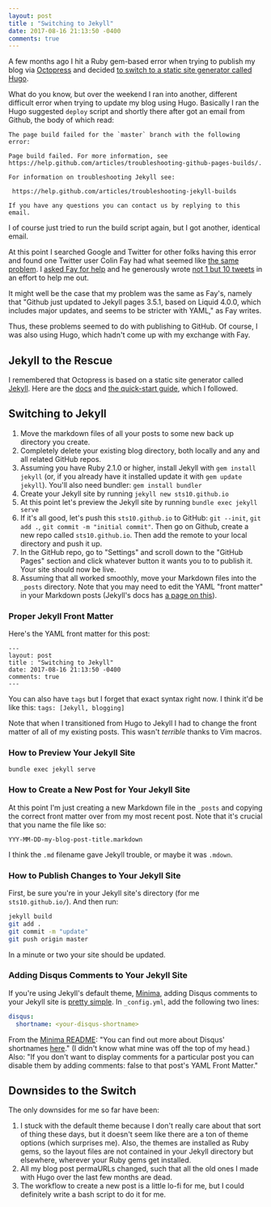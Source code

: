 ```yaml
---
layout: post
title : "Switching to Jekyll"
date: 2017-08-16 21:13:50 -0400
comments: true
---
```


A few months ago I hit a Ruby gem-based error when trying to publish my blog via [Octopress](https://github.com/octopress/octopress) and decided [to switch to a static site generator called Hugo](https://sts10.github.io/2017/03/30/moving-to-hugo.html).

What do you know, but over the weekend I ran into another, different difficult error when trying to update my blog using Hugo. Basically I ran the Hugo suggested `deploy` script and shortly there after got an email from Github, the body of which read:

```text
The page build failed for the `master` branch with the following error:

Page build failed. For more information, see https://help.github.com/articles/troubleshooting-github-pages-builds/.

For information on troubleshooting Jekyll see:

 https://help.github.com/articles/troubleshooting-jekyll-builds

If you have any questions you can contact us by replying to this email.
```
 
I of course just tried to run the build script again, but I got another, identical email. 

At this point I searched Google and Twitter for other folks having this error and found one Twitter user Colin Fay had what seemed like [the same problem](https://twitter.com/_ColinFay/status/895919932663365632). I [asked Fay for help](https://twitter.com/sts10/status/896588082878844928) and he generously wrote [not 1 but 10 tweets](https://twitter.com/_ColinFay/status/896643268779421697) in an effort to help me out. 

It might well be the case that my problem was the same as Fay's, namely that "Github just updated to Jekyll pages 3.5.1, based on Liquid 4.0.0, which includes major updates, and seems to be stricter with YAML," as Fay writes. 

Thus, these problems seemed to do with publishing to GitHub. Of course, I was also using Hugo, which hadn't come up with my exchange with Fay.

## Jekyll to the Rescue

I remembered that Octopress is based on a static site generator called [Jekyll](https://jekyllrb.com/). Here are the [docs](https://jekyllrb.com/docs/home/) and [the quick-start guide](https://jekyllrb.com/docs/quickstart/), which I followed.

## Switching to Jekyll

1. Move the markdown files of all your posts to some new back up directory you create.
2. Completely delete your existing blog directory, both locally and any and all related GitHub repos. 
3. Assuming you have Ruby 2.1.0 or higher, install Jekyll with `gem install jekyll` (or, if you already have it installed update it with `gem update jekyll`). You'll also need bundler: `gem install bundler`
4. Create your Jekyll site by running `jekyll new sts10.github.io`
5. At this point let's preview the Jekyll site by running `bundle exec jekyll serve`
6. If it's all good, let's push this `sts10.github.io` to GitHub: `git --init`, `git add .`, `git commit -m "initial commit"`. Then go on Github, create a new repo called `sts10.github.io`. Then add the remote to your local directory and push it up.
7. In the GitHub repo, go to "Settings" and scroll down to the "GitHub Pages" section and click whatever button it wants you to to publish it. Your site should now be live.
8. Assuming that all worked smoothly, move your Markdown files into the `_posts` directory. Note that you may need to edit the YAML "front matter" in your Markdown posts (Jekyll's docs has [a page on this](https://jekyllrb.com/docs/frontmatter/)).

### Proper Jekyll Front Matter

Here's the YAML front matter for this post:

```text
---
layout: post
title : "Switching to Jekyll"
date: 2017-08-16 21:13:50 -0400
comments: true
---
```

You can also have `tags` but I forget that exact syntax right now. I think it'd be like this: `tags: [Jekyll, blogging]`

Note that when I transitioned from Hugo to Jekyll I had to change the front matter of all of my existing posts. This wasn't _terrible_ thanks to Vim macros.

### How to Preview Your Jekyll Site

`bundle exec jekyll serve`

### How to Create a New Post for Your Jekyll Site

At this point I'm just creating a new Markdown file in the `_posts` and copying the correct front matter over from my most recent post. Note that it's crucial that you name the file like so: 

```
YYY-MM-DD-my-blog-post-title.markdown
```

I think the `.md` filename gave Jekyll trouble, or maybe it was `.mdown`.


### How to Publish Changes to Your Jekyll Site

First, be sure you're in your Jekyll site's directory (for me `sts10.github.io/`). And then run:

```bash
jekyll build
git add .
git commit -m "update"
git push origin master
```

In a minute or two your site should be updated.

### Adding Disqus Comments to Your Jekyll Site

If you're using Jekyll's default theme, [Minima](https://github.com/jekyll/minima), adding Disqus comments to your Jekyll site is [pretty simple](https://github.com/jekyll/minima#enabling-comments-via-disqus). In `_config.yml`, add the following two lines:

```yaml
disqus: 
  shortname: <your-disqus-shortname>
```

From the [Minima README](https://github.com/jekyll/minima#enabling-comments-via-disqus): "You can find out more about Disqus' shortnames [here](https://help.disqus.com/customer/portal/articles/466208)." (I didn't know what mine was off the top of my head.) Also: "If you don't want to display comments for a particular post you can disable them by adding comments: false to that post's YAML Front Matter."

## Downsides to the Switch

The only downsides for me so far have been:

1. I stuck with the default theme because I don't really care about that sort of thing these days, but it doesn't seem like there are a ton of theme options (which surprises me). Also, the themes are installed as Ruby gems, so the layout files are not contained in your Jekyll directory but elsewhere, wherever your Ruby gems get installed.
2. All my blog post permaURLs changed, such that all the old ones I made with Hugo over the last few months are dead.
3. The workflow to create a new post is a little lo-fi for me, but I could definitely write a bash script to do it for me.
